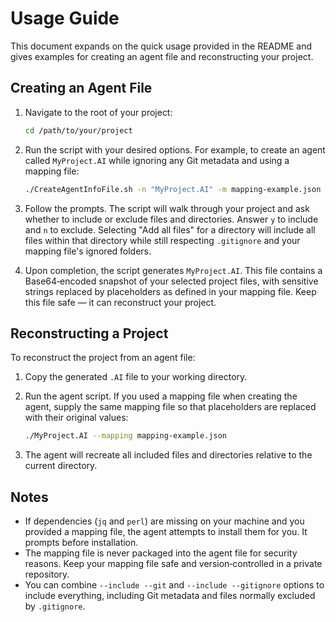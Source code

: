 # Usage Guide

This document expands on the quick usage provided in the README and gives examples for creating an agent file and reconstructing your project.

## Creating an Agent File

1. Navigate to the root of your project:

   ```bash
   cd /path/to/your/project
   ```

2. Run the script with your desired options. For example, to create an agent called `MyProject.AI` while ignoring any Git metadata and using a mapping file:

   ```bash
   ./CreateAgentInfoFile.sh -n "MyProject.AI" -m mapping-example.json
   ```

3. Follow the prompts. The script will walk through your project and ask whether to include or exclude files and directories. Answer `y` to include and `n` to exclude. Selecting "Add all files" for a directory will include all files within that directory while still respecting `.gitignore` and your mapping file's ignored folders.

4. Upon completion, the script generates `MyProject.AI`. This file contains a Base64‑encoded snapshot of your selected project files, with sensitive strings replaced by placeholders as defined in your mapping file. Keep this file safe — it can reconstruct your project.

## Reconstructing a Project

To reconstruct the project from an agent file:

1. Copy the generated `.AI` file to your working directory.
2. Run the agent script. If you used a mapping file when creating the agent, supply the same mapping file so that placeholders are replaced with their original values:

   ```bash
   ./MyProject.AI --mapping mapping-example.json
   ```

3. The agent will recreate all included files and directories relative to the current directory.

## Notes

- If dependencies (`jq` and `perl`) are missing on your machine and you provided a mapping file, the agent attempts to install them for you. It prompts before installation.
- The mapping file is never packaged into the agent file for security reasons. Keep your mapping file safe and version‑controlled in a private repository.
- You can combine `--include --git` and `--include --gitignore` options to include everything, including Git metadata and files normally excluded by `.gitignore`.

